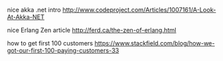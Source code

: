 nice akka .net intro
http://www.codeproject.com/Articles/1007161/A-Look-At-Akka-NET

nice Erlang Zen article
http://ferd.ca/the-zen-of-erlang.html

how to get first 100 customers
https://www.stackfield.com/blog/how-we-got-our-first-100-paying-customers-33
